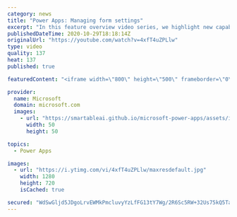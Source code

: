 ```yaml
---
category: news
title: "Power Apps: Managing form settings"
excerpt: "In this feature overview video series, we highlight new capabilities included in the latest update to Microsoft Power Apps.  Improvements to Microsoft Power Apps for managing form settings and events allow users to set various features on a form in the new modern designer.   Get the most out of Power"
publishedDateTime: 2020-10-29T18:18:14Z
originalUrl: "https://youtube.com/watch?v=4xfT4uZPLlw"
type: video
quality: 137
heat: 137
published: true

featuredContent: "<iframe width=\"800\" height=\"500\" frameborder=\"0\" src=\"https://www.youtube.com/embed/4xfT4uZPLlw\" allow=\"accelerometer; autoplay; encrypted-media; gyroscope; picture-in-picture\" allowfullscreen></iframe>"

provider:
  name: Microsoft
  domain: microsoft.com
  images:
    - url: "https://smartableai.github.io/microsoft-power-apps/assets/images/organizations/microsoft.com-50x50.jpg"
      width: 50
      height: 50

topics:
  - Power Apps

images:
  - url: "https://i.ytimg.com/vi/4xfT4uZPLlw/maxresdefault.jpg"
    width: 1280
    height: 720
    isCached: true

secured: "WdSwGljd5JDgoLrvEWMkPmcluvyYzLfFG13tY7Wg/2R6Sc5RW+32Us75kQ5Ta1F6O6Z1r7SLcZs424qfMTFPJi/jb7eVOemmU2qTQvyxNCeVmghwDjSzaoeVLMolJ/y3rp+E4DspwNjugovlDJiB68wY8G0tXFp9hIyv7ZYujKPln5PGh/IygAJ4ZQwg5DirFew5GaLdqNE8JmcPRgoKM/wZv0OeX2fPIcQshrsb0PfRsOS20EPiEyOMswyWuUukffnBWzQhlrn1zlpdwjN6l3ejhTJfu1SRJ/i0dpPCsSbDTfZ9aUIQrUHqGJdUA/m01vd4WhXYARJhg/1SPcHYSGH8RP9NmGUC6vfiZcy16gjLLzKP/k2rG8chDMIEIJyOiYSfb7ei1g/JCUt5ovqdPe481ZejBp0DpTlN8qtOPfA=;AGawaQ5CkuDW2dPOtwV/Cg=="
---
```


